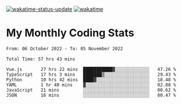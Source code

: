 [![wakatime-status-update](https://github.com/noopurphalak/noopurphalak/workflows/wakatime-status-update/badge.svg)](https://github.com/noopurphalak/noopurphalak/actions/workflows/main.yml)
[![wakatime](https://wakatime.com/badge/user/80ace140-ef40-4fdd-b8ed-f3be3d2e1aea.svg)](https://wakatime.com/@80ace140-ef40-4fdd-b8ed-f3be3d2e1aea)

# My Monthly Coding Stats

<!--START_SECTION:waka-->

```text
From: 06 October 2022 - To: 05 November 2022

Total Time: 57 hrs 43 mins

Vue.js       27 hrs 22 mins  ███████████▓░░░░░░░░░░░░░   47.26 %
TypeScript   17 hrs 3 mins   ███████▒░░░░░░░░░░░░░░░░░   29.43 %
Python       10 hrs 42 mins  ████▓░░░░░░░░░░░░░░░░░░░░   18.48 %
YAML         1 hr 40 mins    ▓░░░░░░░░░░░░░░░░░░░░░░░░   02.88 %
JavaScript   21 mins         ░░░░░░░░░░░░░░░░░░░░░░░░░   00.62 %
JSON         16 mins         ░░░░░░░░░░░░░░░░░░░░░░░░░   00.47 %
```

<!--END_SECTION:waka-->
